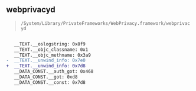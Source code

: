 ## webprivacyd

> `/System/Library/PrivateFrameworks/WebPrivacy.framework/webprivacyd`

```diff

   __TEXT.__oslogstring: 0x8f9
   __TEXT.__objc_classname: 0x1
   __TEXT.__objc_methname: 0x3a9
-  __TEXT.__unwind_info: 0x7e0
+  __TEXT.__unwind_info: 0x7d8
   __DATA_CONST.__auth_got: 0x468
   __DATA_CONST.__got: 0xd8
   __DATA_CONST.__const: 0x7d8

```
